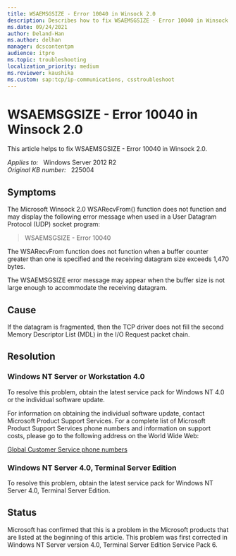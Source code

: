 ```yaml
---
title: WSAEMSGSIZE - Error 10040 in Winsock 2.0
description: Describes how to fix WSAEMSGSIZE - Error 10040 in Winsock 2.0
ms.date: 09/24/2021
author: Deland-Han
ms.author: delhan
manager: dcscontentpm
audience: itpro
ms.topic: troubleshooting
localization_priority: medium
ms.reviewer: kaushika
ms.custom: sap:tcp/ip-communications, csstroubleshoot
---
```

# WSAEMSGSIZE - Error 10040 in Winsock 2.0

This article helps to fix WSAEMSGSIZE - Error 10040 in Winsock 2.0.

_Applies to:_ &nbsp; Windows Server 2012 R2  
_Original KB number:_ &nbsp; 225004

## Symptoms

The Microsoft Winsock 2.0 WSARecvFrom() function does not function and may display the following error message when used in a User Datagram Protocol (UDP) socket program:

>WSAEMSGSIZE - Error 10040  

The WSARecvFrom function does not function when a buffer counter greater than one is specified and the receiving datagram size exceeds 1,470 bytes.

The WSAEMSGSIZE error message may appear when the buffer size is not large enough to accommodate the receiving datagram.

## Cause

If the datagram is fragmented, then the TCP driver does not fill the second Memory Descriptor List (MDL) in the I/O Request packet chain.

## Resolution

### Windows NT Server or Workstation 4.0

To resolve this problem, obtain the latest service pack for Windows NT 4.0 or the individual software update.

For information on obtaining the individual software update, contact Microsoft Product Support Services. For a complete list of Microsoft Product Support Services phone numbers and information on support costs, please go to the following address on the World Wide Web:

[Global Customer Service phone numbers](https://support.microsoft.com/help/4051701)  

### Windows NT Server 4.0, Terminal Server Edition

To resolve this problem, obtain the latest service pack for Windows NT Server 4.0, Terminal Server Edition.

## Status

Microsoft has confirmed that this is a problem in the Microsoft products that are listed at the beginning of this article. This problem was first corrected in Windows NT Server version 4.0, Terminal Server Edition Service Pack 6.
